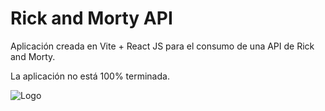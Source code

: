 
# Rick and Morty API 

Aplicación creada en Vite + React JS para el consumo de una API de Rick and Morty.



La aplicación no está 100% terminada.


![Logo](https://th.bing.com/th/id/OIP.uCpBApiMjNRgy1XP8pD0TQAAAA?rs=1&pid=ImgDetMain)

